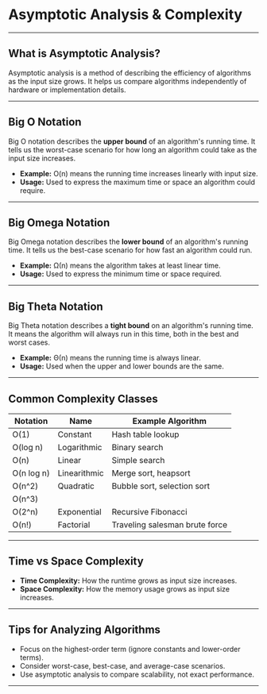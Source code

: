 # Asymptotic Analysis & Complexity

---

## What is Asymptotic Analysis?
Asymptotic analysis is a method of describing the efficiency of algorithms as the input size grows. It helps us compare algorithms independently of hardware or implementation details.

---

## Big O Notation
Big O notation describes the **upper bound** of an algorithm's running time. It tells us the worst-case scenario for how long an algorithm could take as the input size increases.

- **Example:** O(n) means the running time increases linearly with input size.
- **Usage:** Used to express the maximum time or space an algorithm could require.

---

## Big Omega Notation
Big Omega notation describes the **lower bound** of an algorithm's running time. It tells us the best-case scenario for how fast an algorithm could run.

- **Example:** Ω(n) means the algorithm takes at least linear time.
- **Usage:** Used to express the minimum time or space required.

---

## Big Theta Notation
Big Theta notation describes a **tight bound** on an algorithm's running time. It means the algorithm will always run in this time, both in the best and worst cases.

- **Example:** Θ(n) means the running time is always linear.
- **Usage:** Used when the upper and lower bounds are the same.

---

## Common Complexity Classes
| Notation | Name           | Example Algorithm         |
|----------|----------------|--------------------------|
| O(1)     | Constant       | Hash table lookup        |
| O(log n) | Logarithmic    | Binary search            |
| O(n)     | Linear         | Simple search            |
| O(n log n)| Linearithmic  | Merge sort, heapsort     |
| O(n^2)   | Quadratic      | Bubble sort, selection sort |
| O(n^3)   | 
| O(2^n)   | Exponential    | Recursive Fibonacci      |
| O(n!)    | Factorial      | Traveling salesman brute force |

---

## Time vs Space Complexity
- **Time Complexity:** How the runtime grows as input size increases.
- **Space Complexity:** How the memory usage grows as input size increases.

---

## Tips for Analyzing Algorithms
- Focus on the highest-order term (ignore constants and lower-order terms).
- Consider worst-case, best-case, and average-case scenarios.
- Use asymptotic analysis to compare scalability, not exact performance.

---